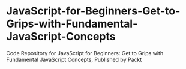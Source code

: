 # JavaScript-for-Beginners-Get-to-Grips-with-Fundamental-JavaScript-Concepts
Code Repository for JavaScript for Beginners: Get to Grips with Fundamental JavaScript Concepts, Published by Packt
